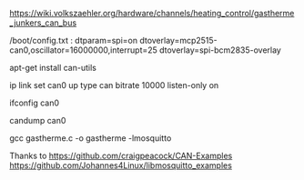 https://wiki.volkszaehler.org/hardware/channels/heating_control/gastherme_junkers_can_bus

/boot/config.txt :
dtparam=spi=on
dtoverlay=mcp2515-can0,oscillator=16000000,interrupt=25
dtoverlay=spi-bcm2835-overlay

apt-get install can-utils

ip link set can0 up type can bitrate 10000 listen-only on

ifconfig can0

candump can0


gcc gastherme.c -o gastherme -lmosquitto


Thanks to
https://github.com/craigpeacock/CAN-Examples
https://github.com/Johannes4Linux/libmosquitto_examples

